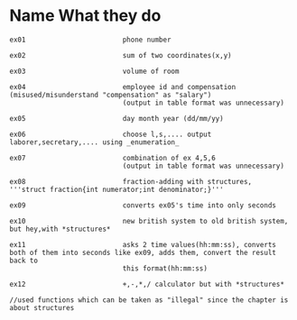 <h1>Name                        What they do</h1>

    ex01                        phone number
    
    ex02                        sum of two coordinates(x,y)
    
    ex03                        volume of room
    
    ex04                        employee id and compensation  (misused/misunderstand "compensation" as "salary")  
                                (output in table format was unnecessary)
    
    ex05                        day month year (dd/mm/yy)
    
    ex06                        choose l,s,.... output laborer,secretary,.... using _enumeration_
    
    ex07                        combination of ex 4,5,6
                                (output in table format was unnecessary)
    
    ex08                        fraction-adding with structures,    '''struct fraction{int numerator;int denominator;}'''
    
    ex09                        converts ex05's time into only seconds
    
    ex10                        new british system to old british system, but hey,with *structures*
    
    ex11                        asks 2 time values(hh:mm:ss), converts both of them into seconds like ex09, adds them, convert the result back to
                                this format(hh:mm:ss)
                                
    ex12                        +,-,*,/ calculator but with *structures*  
    
    //used functions which can be taken as "illegal" since the chapter is about structures
                                
                              
